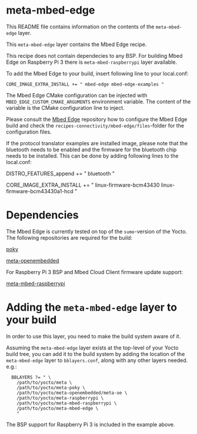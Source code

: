 # meta-mbed-edge

This README file contains information on the contents of the `meta-mbed-edge` layer.

This `meta-mbed-edge` layer contains the Mbed Edge recipe.

This recipe does not contain dependecies to any BSP. For building Mbed Edge
on Raspberry Pi 3 there is `meta-mbed-raspberrypi` layer available.

To add the Mbed Edge to your build, insert following line to your local.conf:

`CORE_IMAGE_EXTRA_INSTALL += " mbed-edge mbed-edge-examples "`

The Mbed Edge CMake configuration can be injected with `MBED_EDGE_CUSTOM_CMAKE_ARGUMENTS`
environment variable. The content of the variable is the CMake configuration line
to inject.

Please consult the [Mbed Edge](https://github.com/ARMmbed/mbed-edge) repository
how to configure the Mbed Edge build and check the `recipes-connectivity/mbed-edge/files`-folder
for the configuration files.

If the protocol translator examples are installed image, please note that the bluetooth
needs to be enabled and the firmware for the bluetooth chip needs to be installed. This
can be done by adding following lines to the local.conf:

DISTRO_FEATURES_append += " bluetooth "

CORE_IMAGE_EXTRA_INSTALL += " linux-firmware-bcm43430 linux-firmware-bcm43430a1-hcd "

# Dependencies

The Mbed Edge is currently tested on top of the `sumo`-version of the
Yocto. The following repositories are required for the build:

[poky](https://git.yoctoproject.org/cgit/cgit.cgi/poky/)

[meta-openembedded](http://cgit.openembedded.org/meta-openembedded/)

For Raspberry Pi 3 BSP and Mbed Cloud Client firmware update support:

[meta-mbed-raspberrypi](https://github.com/ARMmbed/meta-mbed-raspberrypi/)

# Adding the `meta-mbed-edge` layer to your build

In order to use this layer, you need to make the build system aware of
it.

Assuming the `meta-mbed-edge` layer exists at the top-level of your
Yocto build tree, you can add it to the build system by adding the
location of the `meta-mbed-edge` layer to `bblayers.conf`, along with any
other layers needed. e.g.:

```
  BBLAYERS ?= " \
    /path/to/yocto/meta \
    /path/to/yocto/meta-poky \
    /path/to/yocto/meta-openembedded/meta-oe \
    /path/to/yocto/meta-raspberrypi \
    /path/to/yocto/meta-mbed-raspberrypi \
    /path/to/yocto/meta-mbed-edge \
    "
```

The BSP support for Raspberry Pi 3 is included in the example above.
